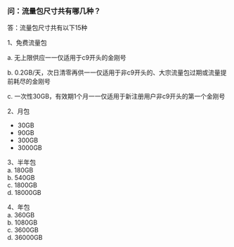 ### 问：流量包尺寸共有哪几种？
答：流量包尺寸共有以下15种 <br>

1、免费流量包

a. 无上限供应一一仅适用于c9开头的金刚号

b. 0.2GB/天，次日清零再供一一仅适用于非c9开头的、大宗流量包过期或流量提前耗尽的金刚号

c. 一次性30GB，有效期1个月一一仅适用于新注册用户非c9开头的第一个金刚号

2、月包
- 30GB
- 90GB
- 300GB
- 3000GB 

3、半年包<br>
a. 180GB <br>
b. 540GB <br>
c. 1800GB <br>
d. 18000GB <br>

4、年包<br>
a. 360GB <br>
b. 1080GB <br>
c. 3600GB <br>
d. 36000GB <br>
